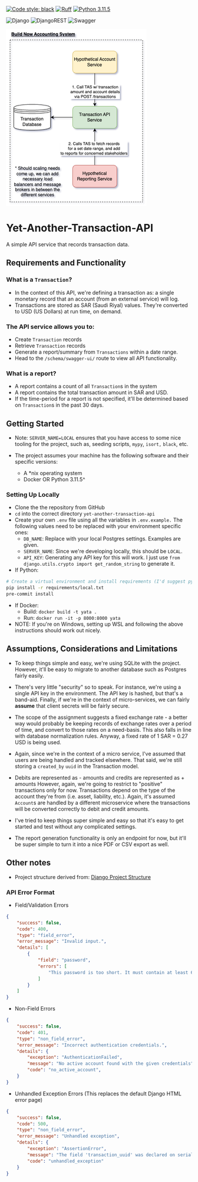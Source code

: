 [![Code style: black](https://img.shields.io/badge/code%20style-black-000000.svg)](https://github.com/psf/black)
[![Ruff](https://img.shields.io/endpoint?url=https://raw.githubusercontent.com/astral-sh/ruff/main/assets/badge/v2.json)](https://github.com/astral-sh/ruff)
[![Python 3.11.5](https://img.shields.io/badge/python-3.11.5-blue.svg)](https://www.python.org/downloads/release/python-3115/)

![Django](https://img.shields.io/badge/django-%23092E20.svg?style=for-the-badge&logo=django&logoColor=white)
![DjangoREST](https://img.shields.io/badge/DJANGO-REST-ff1709?style=for-the-badge&logo=django&logoColor=white&color=ff1709&labelColor=gray)
![Swagger](https://img.shields.io/badge/-Swagger-%23Clojure?style=for-the-badge&logo=swagger&logoColor=white)


![Diagram](docs/Yet-Another-Transaction-API.drawio.png)

# Yet-Another-Transaction-API
A simple API service that records transaction data.

## Requirements and Functionality

### What is a `Transaction`?
* In the context of this API, we're defining a transaction as: a single monetary
record that an account (from an external service) will log.
* Transactions are stored as SAR (Saudi Riyal) values. They're converted to USD
(US Dollars) at run time, on demand.


### The API service allows you to:
* Create `Transaction` records
* Retrieve `Transaction` records
* Generate a report/summary from `Transactions` within a date range.
* Head to the  `/schema/swagger-ui/` route to view all API functionality.


### What is a report?
* A report contains a count of all `Transaction`s in the system
* A report contains the total transaction amount in SAR and USD.
* If the time-period for a report is not specified, it'll be determined based on
`Transaction`s in the past 30 days.


## Getting Started
* Note: `SERVER_NAME=LOCAL` ensures that you have access to some nice tooling
for the project, such as, seeding scripts, `mypy`, `isort,` `black`, etc.

* The project assumes your machine has the following software and their specific
versions:
    * A *nix operating system
    * Docker OR Python 3.11.5^

### Setting Up Locally
* Clone the the repository from GitHub
* `cd` into the correct directory `yet-another-transaction-api`
* Create your own `.env` file using all the variables in `.env.example.`
The following values need to be replaced with your environment specific ones:
    * `DB_NAME`: Replace with your local Postgres settings. Examples are given.
    * `SERVER_NAME`: Since we're developing locally, this should be `LOCAL`.
    * `API_KEY`: Generating any API key for this will work. I just use
    `from django.utils.crypto import get_random_string` to generate it.
* If Python:
```bash
# Create a virtual environment and install requirements (I'd suggest pyenv)
pip install -r requirements/local.txt
pre-commit install
```
* If Docker:
	* Build: `docker build -t yata .`
	* Run: `docker run -it -p 8000:8000 yata`
* NOTE: If you're on Windows, setting up WSL and following the above
instructions should work out nicely.



## Assumptions, Considerations and Limitations
* To keep things simple and easy, we're using SQLite with the project. However,
it'll be easy to migrate to another database such as Postgres fairly easily.

* There's very little "security" so to speak. For instance, we're using a single
API key in the environment. The API key is hashed, but that's a band-aid.
Finally, if we're in the context of micro-services, we can fairly **assume**
that client secrets will be fairly secure.

* The scope of the assignment suggests a fixed exchange rate - a better way
would probably be keeping records of exchange rates over a period of time, and
convert to those rates on a need-basis. This also falls in line with database
normalization rules. Anyway, a fixed rate of 1 SAR = 0.27 USD is being used.

* Again, since we're in the context of a micro service, I've assumed that users
are being handled and tracked elsewhere. That said, we're still storing a
`created_by` `uuid` in the Transaction model.

* Debits are represented as - amounts and credits are represented as + amounts
However, again, we're going to restrict to "positive" transactions only for now.
Transactions depend on the type of the account they're from (i.e. asset,
liability, etc.). Again, it's assumed `Account`s are handled by a different
microservice where the transactions will be converted correctly to debit and
credit amounts.

* I've tried to keep things super simple and easy so that it's easy to get
started and test without any complicated settings.

* The report generation functionality is only an endpoint for now, but it'll be
super simple to turn it into a nice PDF or CSV export as well.



## Other notes
* Project structure derived from:
[Django Project Structure](https://github.com/saqibur/django-project-structure)


### API Error Format
* Field/Validation Errors
```json
{
	"success": false,
	"code": 400,
	"type": "field_error",
	"error_message": "Invalid input.",
	"details": [
		{
			"field": "password",
			"errors": [
				"This password is too short. It must contain at least 6 characters."
			]
		}
	]
}
```

* Non-Field Errors
```json
{
	"success": false,
	"code": 401,
	"type": "non_field_error",
	"error_message": "Incorrect authentication credentials.",
	"details": {
		"exception": "AuthenticationFailed",
		"message": "No active account found with the given credentials",
		"code": "no_active_account",
    }
}
```

* Unhandled Exception Errors (This replaces the default Django HTML error page)
```json
{
	"success": false,
	"code": 500,
	"type": "non_field_error",
	"error_message": "Unhandled exception",
	"details": {
		"exception": "AssertionError",
		"message": "The field 'transaction_uuid' was declared on serializer TransactionSerializer, but has not been included in the 'fields' option.",
		"code": "unhandled_exception"
	}
}
```
